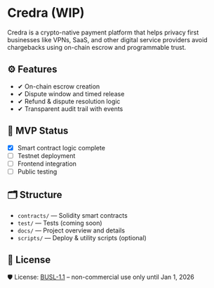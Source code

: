 # Credra (WIP)

Credra is a crypto-native payment platform that helps privacy first businesses like VPNs, SaaS, and other digital service providers avoid chargebacks using on-chain escrow and programmable trust.

## ⚙️ Features

- ✔ On-chain escrow creation
- ✔ Dispute window and timed release
- ✔ Refund & dispute resolution logic
- ✔ Transparent audit trail with events

## 🧪 MVP Status

- [x] Smart contract logic complete
- [ ] Testnet deployment
- [ ] Frontend integration
- [ ] Public testing

## 🗂️ Structure

- `contracts/` — Solidity smart contracts
- `test/` — Tests (coming soon)
- `docs/` — Project overview and details
- `scripts/` — Deploy & utility scripts (optional)

## 🔖 License

🛡️ License: [BUSL-1.1](./LICENSE.md) – non-commercial use only until Jan 1, 2026
